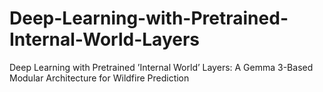 # Deep-Learning-with-Pretrained-Internal-World-Layers
Deep Learning with Pretrained ’Internal World’ Layers: A Gemma 3-Based Modular Architecture for Wildfire Prediction
